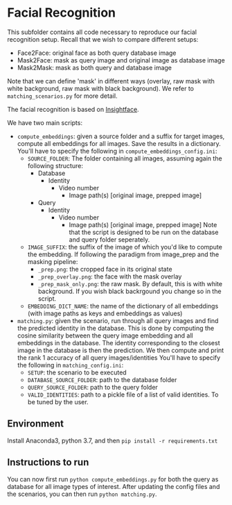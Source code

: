 # Facial Recognition

This subfolder contains all code necessary to reproduce our facial recognition setup. 
Recall that we wish to compare different setups: 
- Face2Face: original face as both query database image
- Mask2Face: mask as query image and original image as database image
- Mask2Mask: mask as both query and database image

Note that we can define 'mask' in different ways (overlay, raw mask with white background, raw mask with black background). 
We refer to `matching_scenarios.py` for more detail. 

The facial recognition is based on [Insightface](https://github.com/deepinsight/insightface).

We have two main scripts: 
- `compute_embeddings`: given a source folder and a suffix for target images, compute all embeddings for all images. 
Save the results in a dictionary. You'll have to specify the following in `compute_embeddings_config.ini`:
    - `SOURCE_FOLDER`: The folder containing all images, assuming again the following structure:
        - Database
            - Identity
                - Video number
                    - Image path(s) [original image, prepped image]
        - Query
            - Identity
                - Video number
                    - Image path(s) [original image, prepped image]
    Note that the script is designed to be run on the database and query folder seperately.
    - `IMAGE_SUFFIX`: the suffix of the image of which you'd like to compute the embedding. 
    If following the paradigm from image_prep and the masking pipeline: 
        - `_prep.png`: the cropped face in its original state
        - `_prep_overlay.png`: the face with the mask overlay
        - `_prep_mask_only.png`: the raw mask. By default, this is with white background. 
        If you wish black backrgound you change so in the script.
    - `EMBEDDING_DICT_NAME`: the name of the dictionary of all embeddings (with image paths as keys and embeddings as values)
- `matching.py`: given the scenario, run through all query images and find the predicted identity in the database. 
  This is done by computing the cosine similarity between the query image embedding and all embeddings in the database. 
  The identity corresponding to the closest image in the database is then the prediction. 
  We then compute and print the rank 1 accuracy of all query images/identities
  You'll have to specify the following in `matching_config.ini`:
  - `SETUP`: the scenario to be executed
  - `DATABASE_SOURCE_FOLDER`: path to the database folder
  - `QUERY_SOURCE_FOLDER`: path to the query folder
  - `VALID_IDENTITIES`: path to a pickle file of a list of valid identities. To be tuned by the user.
  
## Environment
Install Anaconda3, python 3.7, and then `pip install -r requirements.txt`
                    
## Instructions to run

You can now first run `python compute_embeddings.py` for both the query as database for all image types of interest. 
After updating the config files and the scenarios, you can then run `python matching.py`.